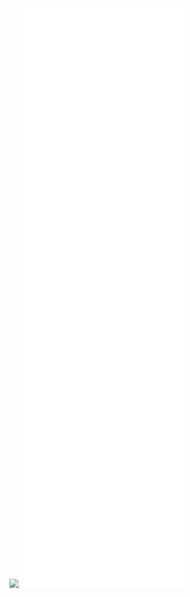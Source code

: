 ![](https://komarev.com/ghpvc/?username=AkhilTThomas&color=green&style=for-the-badge)
![Metrics](/github-metrics.svg)
